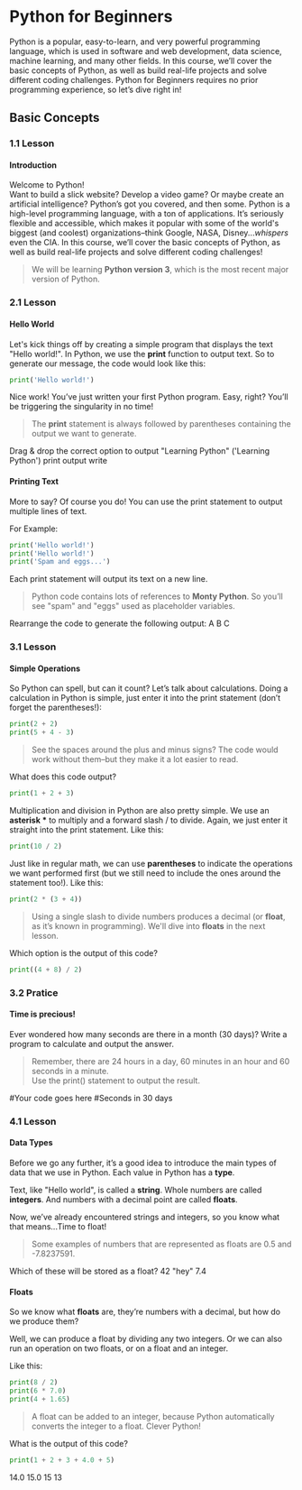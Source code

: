 # Python for Beginners

Python is a popular, easy-to-learn, and very powerful programming language, which is used in software and web development, data science, machine learning, and many other fields. In this course, we’ll cover the basic concepts of Python, as well as build real-life projects and solve different coding challenges. Python for Beginners requires no prior programming experience, so let’s dive right in!

## Basic Concepts

### 1.1 Lesson
#### Introduction

Welcome to Python!\
Want to build a slick website? Develop a video game? Or maybe create an artificial intelligence? Python’s got you covered, and then some. Python is a high-level programming language, with a ton of applications.
It’s seriously flexible and accessible, which makes it popular with some of the world's biggest (and coolest) organizations–think Google, NASA, Disney...*whispers* even the CIA.
In this course, we’ll cover the basic concepts of Python, as well as build real-life projects and solve different coding challenges!

> We will be learning **Python version 3**, which is the most recent major version of Python.

### 2.1 Lesson
#### Hello World

Let's kick things off by creating a simple program that displays the text "Hello world!".
In Python, we use the **print** function to output text.
So to generate our message, the code would look like this:
``` Python
print('Hello world!')
```

Nice work! You’ve just written your first Python program. Easy, right? You’ll be triggering the singularity in no time!

> The **print** statement is always followed by parentheses containing the output we want to generate.

Drag & drop the correct option to output "Learning Python"
 ('Learning Python')
print
output
write

#### Printing Text

More to say? Of course you do!
You can use the print statement to output multiple lines of text.

For Example:
``` Python
print('Hello world!')
print('Hello world!')
print('Spam and eggs...')
```

Each print statement will output its text on a new line.

> Python code contains lots of references to **Monty Python**. So you’ll see "spam" and "eggs" used as placeholder variables.

Rearrange the code to generate the following output:
A
B
C

### 3.1 Lesson
#### Simple Operations

So Python can spell, but can it count? Let’s talk about calculations.
Doing a calculation in Python is simple, just enter it into the print statement (don’t forget the parentheses!):
``` Python
print(2 + 2)
print(5 + 4 - 3)
```

> See the spaces around the plus and minus signs? The code would work without them–but they make it a lot easier to read.

What does this code output?
``` Python
print(1 + 2 + 3)
```

Multiplication and division in Python are also pretty simple. We use an __asterisk *__ to multiply and a forward slash / to divide.
Again, we just enter it straight into the print statement. Like this:
``` Python
print(10 / 2)
```

Just like in regular math, we can use **parentheses** to indicate the operations we want performed first (but we still need to include the ones around the statement too!). Like this:
``` Python
print(2 * (3 + 4))
```

> Using a single slash to divide numbers produces a decimal (or **float**, as it’s known in programming). We'll dive into **floats** in the next lesson.

Which option is the output of this code?
``` Python
print((4 + 8) / 2)
```

### 3.2 Pratice
#### Time is precious!

Ever wondered how many seconds are there in a month (30 days)?
Write a program to calculate and output the answer.

> Remember, there are 24 hours in a day, 60 minutes in an hour and 60 seconds in a minute.\
Use the print() statement to output the result.

#Your code goes here
#Seconds in 30 days

### 4.1 Lesson
#### Data Types

Before we go any further, it’s a good idea to introduce the main types of data that we use in Python. Each value in Python has a **type**.

Text, like "Hello world", is called a **string**.
Whole numbers are called **integers**.
And numbers with a decimal point are called **floats**.

Now, we’ve already encountered strings and integers, so you know what that means...Time to float!

> Some examples of numbers that are represented as floats are 0.5 and -7.8237591.

Which of these will be stored as a float?
42
"hey"
7.4

#### Floats

So we know what **floats** are, they’re numbers with a decimal, but how do we produce them?

Well, we can produce a float by dividing any two integers.
Or we can also run an operation on two floats, or on a float and an integer.

Like this:
``` Python
print(8 / 2)
print(6 * 7.0)
print(4 + 1.65)
```

> A float can be added to an integer, because Python automatically converts the integer to a float. Clever Python!

What is the output of this code?
``` Python
print(1 + 2 + 3 + 4.0 + 5)
```
14.0
15.0
15
13
